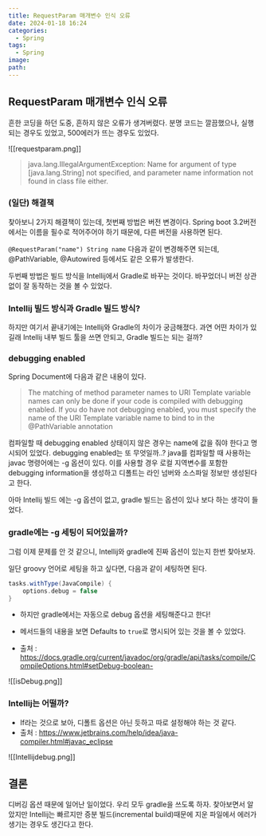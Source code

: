 ```yaml
---
title: RequestParam 매개변수 인식 오류
date: 2024-01-18 16:24
categories:
  - Spring
tags:
  - Spring
image: 
path:
---
```


## RequestParam 매개변수 인식 오류
흔한 코딩을 하던 도중, 흔하지 않은 오류가 생겨버렸다.
분명 코드는 깔끔했으나, 실행되는 경우도 있었고, 500에러가 뜨는 경우도 있었다.

![[requestparam.png]]

> java.lang.IllegalArgumentException: Name for argument of type [java.lang.String] not specified, and parameter name information not found in class file either.

### (일단) 해결책
찾아보니 2가지 해결책이 있는데, 첫번째 방법은 버전 변경이다. Spring boot 3.2버전에서는 이름을 필수로 적어주어야 하기 때문에, 다른 버전을 사용하면 된다.

`@RequestParam("name") String name`  다음과 같이 변경해주면 되는데, @PathVariable, @Autowired 등에서도 같은 오류가 발생한다.

두번째 방법은 빌드 방식을 Intellij에서 Gradle로 바꾸는 것이다. 바꾸었더니 버전 상관없이 잘 동작하는 것을 볼 수 있었다.

### Intellij 빌드 방식과 Gradle 빌드 방식?
하지만 여기서 끝내기에는 Intellij와 Gradle의 차이가 궁금해졌다. 과연 어떤 차이가 있길래 Intellij 내부 빌드 툴을 쓰면 안되고, Gradle 빌드는 되는 걸까?

### debugging enabled
Spring Document에 다음과 같은 내용이 있다.

> The matching of method parameter names to URI Template variable names can only be done if your code is compiled with debugging enabled. If you do have not debugging enabled, you must specify the name of the URI Template variable name to bind to in the @PathVariable annotation

컴파일할 때 debugging enabled 상태이지 않은 경우는 name에 값을 줘야 한다고 명시되어 있었다.
debugging enabled는 또 무엇일까..?
java를 컴파일할 때 사용하는 javac 명령어에는 -g 옵션이 있다. 이를 사용할 경우 로컬 지역변수를 포함한 debugging information을 생성하고 디폴트는 라인 넘버와 소스파일 정보만 생성된다고 한다.

아마 Intellij 빌드 에는 -g 옵션이 없고, gradle 빌드는 옵션이 있나 보다 하는 생각이 들었다.

### gradle에는 -g 세팅이 되어있을까?
그럼 이제 문제를 안 것 같으니, Intellij와 gradle에 진짜 옵션이 있는지 한번 찾아보자.

일단 groovy 언어로 세팅을 하고 싶다면, 다음과 같이 세팅하면 된다.

```groovy
tasks.withType(JavaCompile) {
    options.debug = false
}
```

+ 하지만 gradle에서는 자동으로 debug 옵션을 세팅해준다고 한다!
+ 메서드들의 내용을 보면 Defaults to `true`로 명시되어 있는 것을 볼 수 있었다.

+ 출처 : https://docs.gradle.org/current/javadoc/org/gradle/api/tasks/compile/CompileOptions.html#setDebug-boolean-

![[isDebug.png]]

### Intellij는 어떨까?
+ If라는 것으로 보아, 디폴트 옵션은 아닌 듯하고 따로 설정해야 하는 것 같다.
+ 출처 : https://www.jetbrains.com/help/idea/java-compiler.html#javac_eclipse

![[Intellijdebug.png]]

## 결론
디버깅 옵션 때문에 일어난 일이었다. 우리 모두 gradle을 쓰도록 하자. 찾아보면서 알았지만 Intellij는 빠르지만 증분 빌드(incremental build)때문에 지운 파일에서 에러가 생기는 경우도 생긴다고 한다.